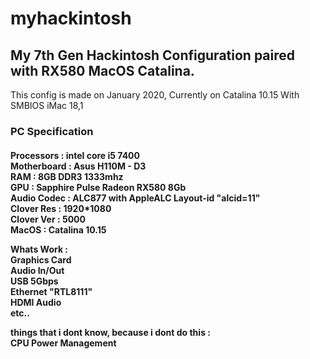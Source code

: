# myhackintosh
<h2>My 7th Gen Hackintosh Configuration paired with RX580 MacOS Catalina.</h2>

This config is made on January 2020, Currently on Catalina 10.15
With SMBIOS iMac 18,1

<h3>PC Specification </h3> 

<h4>
Processors    : intel core i5 7400 <br>
Motherboard   : Asus H110M - D3 <br>
RAM           : 8GB DDR3 1333mhz <br>
GPU           : Sapphire Pulse Radeon RX580 8Gb <br>
Audio Codec   : ALC877 with AppleALC Layout-id "alcid=11" <br>
Clover Res    : 1920*1080 <br>
Clover Ver    : 5000 <br>
MacOS         : Catalina 10.15 <br large>

<b> Whats Work : </b> <br>
Graphics Card <br>
Audio In/Out <br>
USB 5Gbps <br>
Ethernet "RTL8111" <br>
HDMI Audio<br>
etc.. 

things that i dont know, because i dont do this : <br>
CPU Power Management
